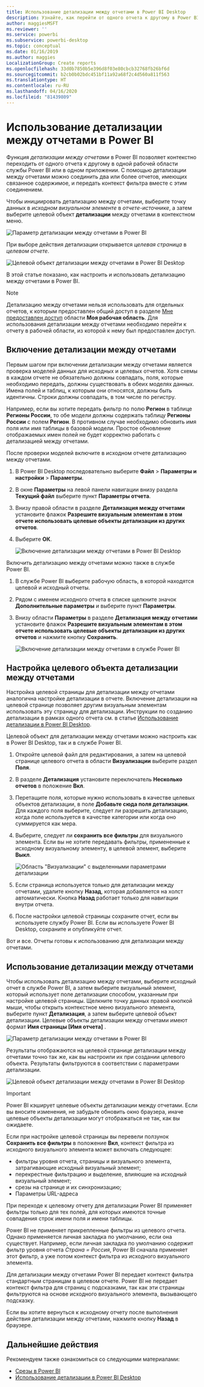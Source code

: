 ```yaml
---
title: Использование детализации между отчетами в Power BI Desktop
description: Узнайте, как перейти от одного отчета к другому в Power BI Desktop.
author: maggiesMSFT
ms.reviewer: ''
ms.service: powerbi
ms.subservice: powerbi-desktop
ms.topic: conceptual
ms.date: 01/16/2019
ms.author: maggies
LocalizationGroup: Create reports
ms.openlocfilehash: 33d0b7850b5e396d8f03e80cbcb32768fb26bf6d
ms.sourcegitcommit: b2cb0b02bdc451bf11a92a68f2c4d560a811f563
ms.translationtype: HT
ms.contentlocale: ru-RU
ms.lasthandoff: 04/16/2020
ms.locfileid: "81439809"
---
```

# <a name="use-cross-report-drillthrough-in-power-bi"></a>Использование детализации между отчетами в Power BI

Функция *детализации между отчетами* в Power BI позволяет контекстно переходить от одного отчета к другому в одной рабочей области службы Power BI или в одном приложении. С помощью детализации между отчетами можно соединить два или более отчетов, имеющих связанное содержимое, и передать контекст фильтра вместе с этим соединением. 

Чтобы инициировать детализацию между отчетами, выберите точку данных в *исходном визуальном элементе* в *отчете-источнике*, а затем выберите целевой объект **детализации** между отчетами в контекстном меню. 

![Параметр детализации между отчетами в Power BI](media/desktop-cross-report-drill-through/cross-report-drill-through-01.png)

При выборе действия детализации открывается *целевая страница* в *целевом отчете*. 

![Целевой объект детализации между отчетами в Power BI Desktop](media/desktop-cross-report-drill-through/cross-report-drill-through-01a.png)

В этой статье показано, как настроить и использовать детализацию между отчетами в Power BI.

> [!NOTE]
> Детализацию между отчетами нельзя использовать для отдельных отчетов, к которым предоставлен общий доступ в разделе [Мне предоставлен доступ](service-share-dashboards.md#share-a-dashboard-or-report) области **Моя рабочая область**. Для использования детализации между отчетами необходимо перейти к отчету в рабочей области, из которой к нему был предоставлен доступ.

## <a name="enable-cross-report-drillthrough"></a>Включение детализации между отчетами

Первым шагом при включении детализации между отчетами является проверка моделей данных для исходных и целевых отчетов. Хотя схемы в каждом отчете не обязательно должны совпадать, поля, которые необходимо передать, должны существовать в обеих моделях данных. Имена полей и таблиц, к которым они относятся, должны быть идентичны. Строки должны совпадать, в том числе по регистру.

Например, если вы хотите передать фильтр по полю **Регион** в таблице **Регионы России**, то обе модели должны содержать таблицу **Регионы России** с полем **Регион**. В противном случае необходимо обновить имя поля или имя таблицы в базовой модели. Простое обновление отображаемых имен полей не будет корректно работать с детализацией между отчетами.

После проверки моделей включите в исходном отчете детализацию между отчетами. 

1. В Power BI Desktop последовательно выберите **Файл** > **Параметры и настройки** > **Параметры**. 
1. В окне **Параметры** на левой панели навигации внизу раздела **Текущий файл** выберите пункт **Параметры отчета**. 
1. Внизу правой области в разделе **Детализация между отчетами** установите флажок **Разрешите визуальным элементам в этом отчете использовать целевые объекты детализации из других отчетов**. 
1. Выберите **ОК**. 
   
   ![Включение детализации между отчетами в Power BI Desktop](media/desktop-cross-report-drill-through/cross-report-drill-through-02.png)

Включить детализацию между отчетами можно также в службе Power BI.
1. В службе Power BI выберите рабочую область, в которой находятся целевой и исходный отчеты.
1. Рядом с именем исходного отчета в списке щелкните значок **Дополнительные параметры** и выберите пункт **Параметры**. 
1. Внизу области **Параметры** в разделе **Детализация между отчетами** установите флажок **Разрешите визуальным элементам в этом отчете использовать целевые объекты детализации из других отчетов** и нажмите кнопку **Сохранить**.
   
   ![Включение детализации между отчетами в службе Power BI](media/desktop-cross-report-drill-through/cross-report-drill-through-02a.png)

## <a name="set-up-a-cross-report-drillthrough-target"></a>Настройка целевого объекта детализации между отчетами

Настройка целевой страницы для детализации между отчетами аналогична настройке детализации в отчете. Включение детализации на целевой странице позволяет другим визуальным элементам использовать эту страницу для детализации. Инструкции по созданию детализации в рамках одного отчета см. в статье [Использование детализации в Power BI Desktop](desktop-drillthrough.md).

Целевой объект для детализации между отчетами можно настроить как в Power BI Desktop, так и в службе Power BI. 
1. Откройте целевой файл для редактирования, а затем на целевой странице целевого отчета в области **Визуализации** выберите раздел **Поля**. 
1. В разделе **Детализация** установите переключатель **Несколько отчетов** в положение **Вкл**. 
1. Перетащите поля, которые нужно использовать в качестве целевых объектов детализации, в поле **Добавьте сюда поля детализации**. Для каждого поля выберите, следует ли разрешить детализацию, когда поле используется в качестве категории или когда оно суммируется как мера. 
1. Выберите, следует ли **сохранить все фильтры** для визуального элемента. Если вы не хотите передавать фильтры, примененные к исходному визуальному элементу, в целевой элемент, выберите **Выкл**.
   
   ![Область "Визуализации" с выделенными параметрами детализации](media/desktop-cross-report-drill-through/cross-report-drill-through-03.png)
   
1. Если страница используется только для детализации между отчетами, удалите кнопку **Назад**, которая добавляется на холст автоматически. Кнопка **Назад** работает только для навигации внутри отчета. 
1. После настройки целевой страницы сохраните отчет, если вы используете службу Power BI. Если вы используете Power BI Desktop, сохраните и опубликуйте отчет.

Вот и все. Отчеты готовы к использованию для детализации между отчетами. 

## <a name="use-cross-report-drillthrough"></a>Использование детализации между отчетами

Чтобы использовать детализацию между отчетами, выберите исходный отчет в службе Power BI, а затем выберите визуальный элемент, который использует поле детализации способом, указанным при настройке целевой страницы. Щелкните точку данных правой кнопкой мыши, чтобы открыть контекстное меню визуального элемента, выберите пункт **Детализация**, а затем выберите целевой объект детализации. Целевые объекты детализации между отчетами имеют формат **Имя страницы [Имя отчета]** .

![Параметр детализации между отчетами в Power BI](media/desktop-cross-report-drill-through/cross-report-drill-through-01.png)

Результаты отображаются на целевой странице детализации между отчетами точно так же, как вы настроили их при создании целевого объекта. Результаты фильтруются в соответствии с параметрами детализации.

![Целевой объект детализации между отчетами в Power BI Desktop](media/desktop-cross-report-drill-through/cross-report-drill-through-01a.png)

> [!IMPORTANT]
> Power BI кэширует целевые объекты детализации между отчетами. Если вы вносите изменения, не забудьте обновить окно браузера, иначе целевые объекты детализации могут отображаться не так, как вы ожидаете. 

Если при настройке целевой страницы вы перевели ползунок **Сохранить все фильтры** в положение **Вкл**, контекст фильтра из исходного визуального элемента может включать следующее: 

- фильтры уровня отчета, страницы и визуального элемента, затрагивающие исходный визуальный элемент; 
- перекрестные фильтрацию и выделение, влияющие на исходный визуальный элемент; 
- срезы на странице и их синхронизацию;
- Параметры URL-адреса

При переходе к целевому отчету для детализации Power BI применяет фильтры только для тех полей, для которых имеются точные совпадения строк имени поля и имени таблицы. 

Power BI не применяет прикрепленные фильтры из целевого отчета. Однако применяется личная закладка по умолчанию, если она существует. Например, если личная закладка по умолчанию содержит фильтр уровня отчета *Страна = Россия*, Power BI сначала применяет этот фильтр, а уже потом контекст фильтра из исходного визуального элемента. 

Для детализации между отчетами Power BI передает контекст фильтра стандартным страницам в целевом отчете. Power BI не передает контекст фильтра для страниц с подсказками, так как эти страницы фильтруются на основе исходного визуального элемента, вызывающего подсказку.

Если вы хотите вернуться к исходному отчету после выполнения действия детализации между отчетами, нажмите кнопку **Назад** в браузере. 

## <a name="next-steps"></a>Дальнейшие действия

Рекомендуем также ознакомиться со следующими материалами:

- [Срезы в Power BI](visuals/power-bi-visualization-slicers.md)
- [Использование детализации в Power BI Desktop](desktop-drillthrough.md)

